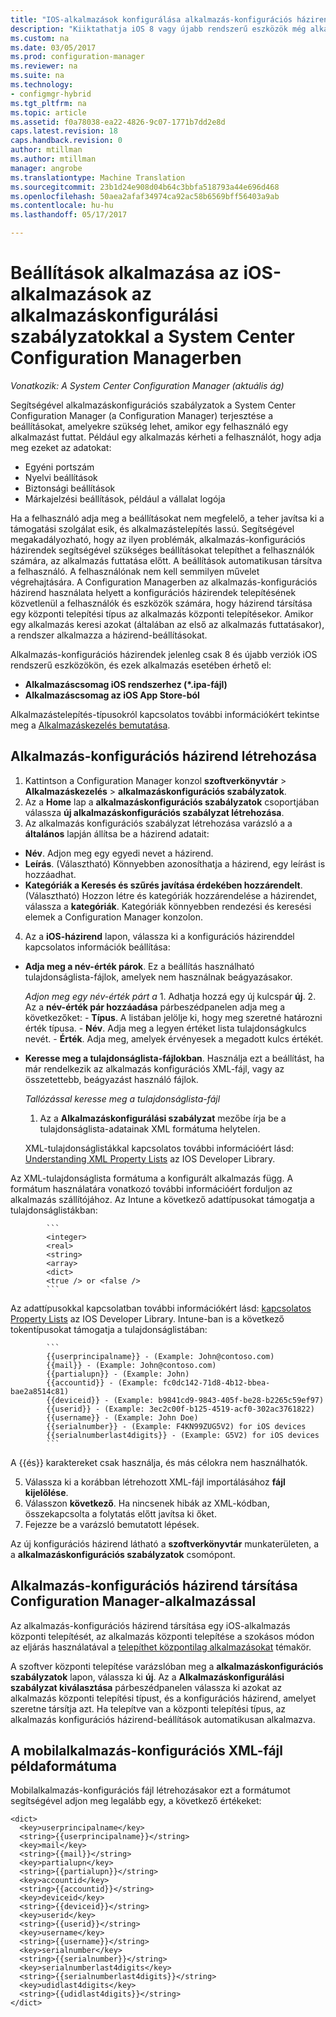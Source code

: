 ```yaml
---
title: "IOS-alkalmazások konfigurálása alkalmazás-konfigurációs házirendek |} Microsoft Docs"
description: "Kiiktathatja iOS 8 vagy újabb rendszerű eszközök még alkalmazások futtatása előtt alkalmazáskonfigurációs szabályzatok telepítésével a felhasználók számára a konfigurációs problémákat."
ms.custom: na
ms.date: 03/05/2017
ms.prod: configuration-manager
ms.reviewer: na
ms.suite: na
ms.technology:
- configmgr-hybrid
ms.tgt_pltfrm: na
ms.topic: article
ms.assetid: f0a78038-ea22-4826-9c07-1771b7dd2e8d
caps.latest.revision: 18
caps.handback.revision: 0
author: mtillman
ms.author: mtillman
manager: angrobe
ms.translationtype: Machine Translation
ms.sourcegitcommit: 23b1d24e908d04b64c3bbfa518793a44e696d468
ms.openlocfilehash: 50aea2afaf34974ca92ac58b6569bff56403a9ab
ms.contentlocale: hu-hu
ms.lasthandoff: 05/17/2017

---
```

# <a name="apply-settings-to-ios-apps-with-app-configuration-policies-in-system-center-configuration-manager"></a>Beállítások alkalmazása az iOS-alkalmazások az alkalmazáskonfigurálási szabályzatokkal a System Center Configuration Managerben

*Vonatkozik: A System Center Configuration Manager (aktuális ág)*


Segítségével alkalmazáskonfigurációs szabályzatok a System Center Configuration Manager (a Configuration Manager) terjesztése a beállításokat, amelyekre szükség lehet, amikor egy felhasználó egy alkalmazást futtat. Például egy alkalmazás kérheti a felhasználót, hogy adja meg ezeket az adatokat:
- Egyéni portszám
- Nyelvi beállítások
- Biztonsági beállítások
- Márkajelzési beállítások, például a vállalat logója

Ha a felhasználó adja meg a beállításokat nem megfelelő, a teher javítsa ki a támogatási szolgálat esik, és alkalmazástelepítés lassú.
Segítségével megakadályozható, hogy az ilyen problémák, alkalmazás-konfigurációs házirendek segítségével szükséges beállításokat telepíthet a felhasználók számára, az alkalmazás futtatása előtt. A beállítások automatikusan társítva a felhasználó. A felhasználónak nem kell semmilyen művelet végrehajtására.
A Configuration Managerben az alkalmazás-konfigurációs házirend használata helyett a konfigurációs házirendek telepítésének közvetlenül a felhasználók és eszközök számára, hogy házirend társítása egy központi telepítési típus az alkalmazás központi telepítésekor. Amikor egy alkalmazás keresi azokat (általában az első az alkalmazás futtatásakor), a rendszer alkalmazza a házirend-beállításokat.

Alkalmazás-konfigurációs házirendek jelenleg csak 8 és újabb verziók iOS rendszerű eszközökön, és ezek alkalmazás esetében érhető el:

- **Alkalmazáscsomag iOS rendszerhez (*.ipa-fájl)**
- **Alkalmazáscsomag az iOS App Store-ból**

Alkalmazástelepítés-típusokról kapcsolatos további információkért tekintse meg a [Alkalmazáskezelés bemutatása](/sccm/apps/understand/introduction-to-application-management).

## <a name="create-an-app-configuration-policy"></a>Alkalmazás-konfigurációs házirend létrehozása

1. Kattintson a Configuration Manager konzol **szoftverkönyvtár** > **Alkalmazáskezelés** > **alkalmazáskonfigurációs szabályzatok**.
2. Az a **Home** lap a **alkalmazáskonfigurációs szabályzatok** csoportjában válassza **új alkalmazáskonfigurációs szabályzat létrehozása**.
3. Az alkalmazás konfigurációs szabályzat létrehozása varázsló a a **általános** lapján állítsa be a házirend adatait:
  - **Név**. Adjon meg egy egyedi nevet a házirend.
  - **Leírás**. (Választható) Könnyebben azonosíthatja a házirend, egy leírást is hozzáadhat.
  - **Kategóriák a Keresés és szűrés javítása érdekében hozzárendelt**. (Választható) Hozzon létre és kategóriák hozzárendelése a házirendet, válassza a **kategóriák**. Kategóriák könnyebben rendezési és keresési elemek a Configuration Manager konzolon.
4. Az a **iOS-házirend** lapon, válassza ki a konfigurációs házirenddel kapcsolatos információk beállítása:
  - **Adja meg a név-érték párok**. Ez a beállítás használható tulajdonságlista-fájlok, amelyek nem használnak beágyazásakor.

      *Adjon meg egy név-érték párt a*
        1. Adhatja hozzá egy új kulcspár **új**.
        2. Az a **név-érték pár hozzáadása** párbeszédpanelen adja meg a következőket:
            - **Típus**. A listában jelölje ki, hogy meg szeretné határozni érték típusa.
            - **Név**. Adja meg a legyen értéket lista tulajdonságkulcs nevét.
            - **Érték**. Adja meg, amelyek érvényesek a megadott kulcs értékét.

  - **Keresse meg a tulajdonságlista-fájlokban**. Használja ezt a beállítást, ha már rendelkezik az alkalmazás konfigurációs XML-fájl, vagy az összetettebb, beágyazást használó fájlok.

    *Tallózással keresse meg a tulajdonságlista-fájl*

      1.  Az a **Alkalmazáskonfigurálási szabályzat** mezőbe írja be a tulajdonságlista-adatainak XML formátuma helytelen.

      XML-tulajdonságlistákkal kapcsolatos további információért lásd: [Understanding XML Property Lists](https://developer.apple.com/library/ios/documentation/Cocoa/Conceptual/PropertyLists/UnderstandXMLPlist/UnderstandXMLPlist.html) az IOS Developer Library.

Az XML-tulajdonságlista formátuma a konfigurált alkalmazás függ. A formátum használatára vonatkozó további információért forduljon az alkalmazás szállítójához.
Az Intune a következő adattípusokat támogatja a tulajdonságlistákban:
            
            ```
            <integer>
            <real>
            <string>
            <array>
            <dict>
            <true /> or <false />
            ```
Az adattípusokkal kapcsolatban további információkért lásd: [kapcsolatos Property Lists](https://developer.apple.com/library/content/documentation/Cocoa/Conceptual/PropertyLists/AboutPropertyLists/AboutPropertyLists.html) az IOS Developer Library.
Intune-ban is a következő tokentípusokat támogatja a tulajdonságlistában:
            
            ```
            {{userprincipalname}} - (Example: John@contoso.com)
            {{mail}} - (Example: John@contoso.com)
            {{partialupn}} - (Example: John)
            {{accountid}} - (Example: fc0dc142-71d8-4b12-bbea-bae2a8514c81)
            {{deviceid}} - (Example: b9841cd9-9843-405f-be28-b2265c59ef97)
            {{userid}} - (Example: 3ec2c00f-b125-4519-acf0-302ac3761822)
            {{username}} - (Example: John Doe)
            {{serialnumber}} - (Example: F4KN99ZUG5V2) for iOS devices
            {{serialnumberlast4digits}} - (Example: G5V2) for iOS devices
            ```

A {{és}} karaktereket csak használja, és más célokra nem használhatók.
            
5. Válassza ki a korábban létrehozott XML-fájl importálásához **fájl kijelölése**.
6. Válasszon **következő**. Ha nincsenek hibák az XML-kódban, összekapcsolta a folytatás előtt javítsa ki őket.
7. Fejezze be a varázsló bemutatott lépések.

Az új konfigurációs házirend látható a **szoftverkönyvtár** munkaterületen, a a **alkalmazáskonfigurációs szabályzatok** csomópont.

## <a name="associate-an-app-configuration-policy-with-a-configuration-manager-application"></a>Alkalmazás-konfigurációs házirend társítása Configuration Manager-alkalmazással

Az alkalmazás-konfigurációs házirend társítása egy iOS-alkalmazás központi telepítését, az alkalmazás központi telepítése a szokásos módon az eljárás használatával a [telepíthet központilag alkalmazásokat](/sccm/apps/deploy-use/deploy-applications) témakör.

A szoftver központi telepítése varázslóban meg a **alkalmazáskonfigurációs szabályzatok** lapon, válassza ki **új**. Az a **Alkalmazáskonfigurálási szabályzat kiválasztása** párbeszédpanelen válassza ki azokat az alkalmazás központi telepítési típust, és a konfigurációs házirend, amelyet szeretne társítja azt.
Ha telepítve van a központi telepítési típus, az alkalmazás konfigurációs házirend-beállítások automatikusan alkalmazva.

## <a name="example-format-for-the-mobile-app-configuration-xml-file"></a>A mobilalkalmazás-konfigurációs XML-fájl példaformátuma

Mobilalkalmazás-konfigurációs fájl létrehozásakor ezt a formátumot segítségével adjon meg legalább egy, a következő értékeket:

```
<dict>
  <key>userprincipalname</key>
  <string>{{userprincipalname}}</string>
  <key>mail</key>
  <string>{{mail}}</string>
  <key>partialupn</key>
  <string>{{partialupn}}</string>
  <key>accountid</key>
  <string>{{accountid}}</string>
  <key>deviceid</key>
  <string>{{deviceid}}</string>
  <key>userid</key>
  <string>{{userid}}</string>
  <key>username</key>
  <string>{{username}}</string>
  <key>serialnumber</key>
  <string>{{serialnumber}}</string>
  <key>serialnumberlast4digits</key>
  <string>{{serialnumberlast4digits}}</string>
  <key>udidlast4digits</key>
  <string>{{udidlast4digits}}</string>
</dict>
```

